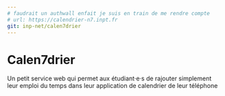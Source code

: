 ```yaml
---
# faudrait un authwall enfait je suis en train de me rendre compte
# url: https://calendrier-n7.inpt.fr
git: inp-net/calen7drier
---
```


# Calen7drier

Un petit service web qui permet aux étudiant·e·s de rajouter simplement leur emploi du temps dans leur application de calendrier de leur téléphone
